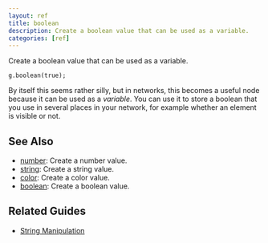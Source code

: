 ```yaml
---
layout: ref
title: boolean
description: Create a boolean value that can be used as a variable.
categories: [ref]
---
```

Create a boolean value that can be used as a variable.

    g.boolean(true);

By itself this seems rather silly, but in networks, this becomes a useful node because it can be used as a *variable*. You can use it to store a boolean that you use in several places in your network, for example whether an element is visible or not.

## See Also
- [number](/ref/number.html): Create a number value.
- [string](/ref/string.html): Create a string value.
- [color](/ref/color.html): Create a color value.
- [boolean](/ref/boolean.html): Create a boolean value.

## Related Guides
- [String Manipulation](/guide/string.html)
